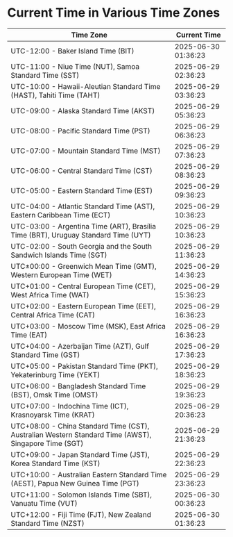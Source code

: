 # Current Time in Various Time Zones

| Time Zone | Current Time |
|-----------|--------------|
| UTC-12:00 - Baker Island Time (BIT) | 2025-06-30 01:36:23 |
| UTC-11:00 - Niue Time (NUT), Samoa Standard Time (SST) | 2025-06-29 02:36:23 |
| UTC-10:00 - Hawaii-Aleutian Standard Time (HAST), Tahiti Time (TAHT) | 2025-06-29 03:36:23 |
| UTC-09:00 - Alaska Standard Time (AKST) | 2025-06-29 05:36:23 |
| UTC-08:00 - Pacific Standard Time (PST) | 2025-06-29 06:36:23 |
| UTC-07:00 - Mountain Standard Time (MST) | 2025-06-29 07:36:23 |
| UTC-06:00 - Central Standard Time (CST) | 2025-06-29 08:36:23 |
| UTC-05:00 - Eastern Standard Time (EST) | 2025-06-29 09:36:23 |
| UTC-04:00 - Atlantic Standard Time (AST), Eastern Caribbean Time (ECT) | 2025-06-29 10:36:23 |
| UTC-03:00 - Argentina Time (ART), Brasília Time (BRT), Uruguay Standard Time (UYT) | 2025-06-29 10:36:23 |
| UTC-02:00 - South Georgia and the South Sandwich Islands Time (SGT) | 2025-06-29 11:36:23 |
| UTC±00:00 - Greenwich Mean Time (GMT), Western European Time (WET) | 2025-06-29 14:36:23 |
| UTC+01:00 - Central European Time (CET), West Africa Time (WAT) | 2025-06-29 15:36:23 |
| UTC+02:00 - Eastern European Time (EET), Central Africa Time (CAT) | 2025-06-29 16:36:23 |
| UTC+03:00 - Moscow Time (MSK), East Africa Time (EAT) | 2025-06-29 16:36:23 |
| UTC+04:00 - Azerbaijan Time (AZT), Gulf Standard Time (GST) | 2025-06-29 17:36:23 |
| UTC+05:00 - Pakistan Standard Time (PKT), Yekaterinburg Time (YEKT) | 2025-06-29 18:36:23 |
| UTC+06:00 - Bangladesh Standard Time (BST), Omsk Time (OMST) | 2025-06-29 19:36:23 |
| UTC+07:00 - Indochina Time (ICT), Krasnoyarsk Time (KRAT) | 2025-06-29 20:36:23 |
| UTC+08:00 - China Standard Time (CST), Australian Western Standard Time (AWST), Singapore Time (SGT) | 2025-06-29 21:36:23 |
| UTC+09:00 - Japan Standard Time (JST), Korea Standard Time (KST) | 2025-06-29 22:36:23 |
| UTC+10:00 - Australian Eastern Standard Time (AEST), Papua New Guinea Time (PGT) | 2025-06-29 23:36:23 |
| UTC+11:00 - Solomon Islands Time (SBT), Vanuatu Time (VUT) | 2025-06-30 00:36:23 |
| UTC+12:00 - Fiji Time (FJT), New Zealand Standard Time (NZST) | 2025-06-30 01:36:23 |
